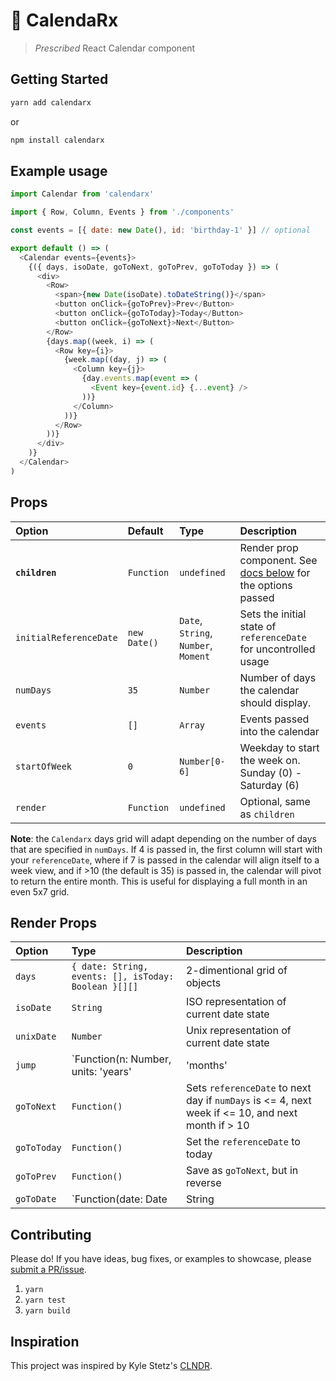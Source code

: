 # 📅 Calenda**Rx**

> _Prescribed_ React Calendar component

## Getting Started

```sh
yarn add calendarx
```

or

```sh
npm install calendarx
```

## Example usage

```javascript
import Calendar from 'calendarx'

import { Row, Column, Events } from './components'

const events = [{ date: new Date(), id: 'birthday-1' }] // optional

export default () => (
  <Calendar events={events}>
    {({ days, isoDate, goToNext, goToPrev, goToToday }) => (
      <div>
        <Row>
          <span>{new Date(isoDate).toDateString()}</span>
          <button onClick={goToPrev}>Prev</Button>
          <button onClick={goToToday}>Today</Button>
          <button onClick={goToNext}>Next</Button>
        </Row>
        {days.map((week, i) => (
          <Row key={i}>
            {week.map((day, j) => (
              <Column key={j}>
                {day.events.map(event => (
                  <Event key={event.id} {...event} />
                ))}
              </Column>
            ))}
          </Row>
        ))}
      </div>
    )}
  </Calendar>
)
```

## Props

| Option                 | Default      | Type                                 | Description                                                                   |
| :--------------------- | :----------- | :----------------------------------- | :---------------------------------------------------------------------------- |
| **`children`**         | `Function`   | `undefined`                          | Render prop component. See [docs below](#render-props) for the options passed |
| `initialReferenceDate` | `new Date()` | `Date`, `String`, `Number`, `Moment` | Sets the initial state of `referenceDate` for uncontrolled usage              |
| `numDays`              | `35`         | `Number`                             | Number of days the calendar should display.                                   |
| `events`               | `[]`         | `Array`                              | Events passed into the calendar                                               |
| `startOfWeek`          | `0`          | `Number[0-6]`                        | Weekday to start the week on. Sunday (0) - Saturday (6)                       |
| `render`               | `Function`   | `undefined`                          | Optional, same as `children`                                                  |

**Note**: the `Calendarx` days grid will adapt depending on the number of days that are specified
in `numDays`. If 4 is passed in, the first column will start with your
`referenceDate`, where if 7 is passed in the calendar will align itself to a
week view, and if >10 (the default is 35) is passed in, the calendar will pivot to return the entire
month. This is useful for displaying a full month in an even 5x7 grid.

## Render Props

| Option      | Type                                                          | Description                                                                                       |
| :---------- | :------------------------------------------------------------ | :------------------------------------------------------------------------------------------------ |
| `days`      | `{ date: String, events: [], isToday: Boolean }[][]`          | 2-dimentional grid of objects                                                                     |
| `isoDate`   | `String`                                                      | ISO representation of current date state                                                          |
| `unixDate`  | `Number`                                                      | Unix representation of current date state                                                         |
| `jump`      | `Function(n: Number, units: 'years'|'months'|'weeks'|'days')` | Function to jump a specific amount of time                                                        |
| `goToNext`  | `Function()`                                                  | Sets `referenceDate` to next day if `numDays` is <= 4, next week if <= 10, and next month if > 10 |
| `goToToday` | `Function()`                                                  | Set the `referenceDate` to today                                                                  |
| `goToPrev`  | `Function()`                                                  | Save as `goToNext`, but in reverse                                                                |
| `goToDate`  | `Function(date: Date | String | Number)`                      | Set `referenceDate` to arbitrary date                                                             |

## Contributing

Please do! If you have ideas, bug fixes, or examples to showcase, please [submit a PR/issue](https://github.com/mfix22/calendarx/pulls).

1. `yarn`
2. `yarn test`
3. `yarn build`

## Inspiration

This project was inspired by Kyle Stetz's [CLNDR](http://kylestetz.github.io/CLNDR/).
